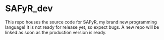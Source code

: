 # SAFyR_dev
This repo houses the source code for SAFyR, my brand new programming language!  It is not ready for release yet, so expect bugs.  A new repo will be linked as soon as the production version is ready.
